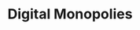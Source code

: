 ---
git: https://github.com/opensourcediversity
logohandle: monopoliesnet
sort: monopolies
title: Digital Monopolies
twitter: https://x.com/osdiversity
website: http://monopolies.net/
---